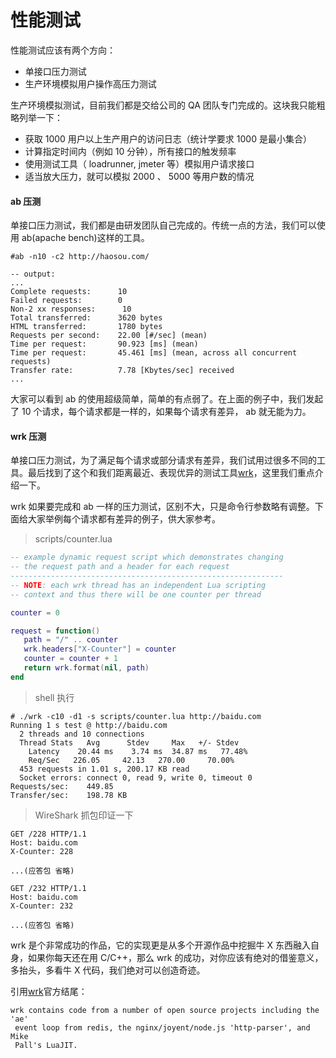# 性能测试

性能测试应该有两个方向：

* 单接口压力测试
* 生产环境模拟用户操作高压力测试

生产环境模拟测试，目前我们都是交给公司的 QA 团队专门完成的。这块我只能粗略列举一下：

* 获取 1000 用户以上生产用户的访问日志（统计学要求 1000 是最小集合）
* 计算指定时间内（例如 10 分钟），所有接口的触发频率
* 使用测试工具（ loadrunner, jmeter 等）模拟用户请求接口
* 适当放大压力，就可以模拟 2000 、 5000 等用户数的情况

#### ab 压测

单接口压力测试，我们都是由研发团队自己完成的。传统一点的方法，我们可以使用 ab(apache bench)这样的工具。

```
#ab -n10 -c2 http://haosou.com/

-- output:
...
Complete requests:      10
Failed requests:        0
Non-2 xx responses:      10
Total transferred:      3620 bytes
HTML transferred:       1780 bytes
Requests per second:    22.00 [#/sec] (mean)
Time per request:       90.923 [ms] (mean)
Time per request:       45.461 [ms] (mean, across all concurrent requests)
Transfer rate:          7.78 [Kbytes/sec] received
...
```

大家可以看到 ab 的使用超级简单，简单的有点弱了。在上面的例子中，我们发起了 10 个请求，每个请求都是一样的，如果每个请求有差异， ab 就无能为力。

#### wrk 压测

单接口压力测试，为了满足每个请求或部分请求有差异，我们试用过很多不同的工具。最后找到了这个和我们距离最近、表现优异的测试工具[wrk](https://github.com/wg/wrk)，这里我们重点介绍一下。

wrk 如果要完成和 ab 一样的压力测试，区别不大，只是命令行参数略有调整。下面给大家举例每个请求都有差异的例子，供大家参考。

> scripts/counter.lua

```lua
-- example dynamic request script which demonstrates changing
-- the request path and a header for each request
-------------------------------------------------------------
-- NOTE: each wrk thread has an independent Lua scripting
-- context and thus there will be one counter per thread

counter = 0

request = function()
   path = "/" .. counter
   wrk.headers["X-Counter"] = counter
   counter = counter + 1
   return wrk.format(nil, path)
end
```

> shell 执行

```
# ./wrk -c10 -d1 -s scripts/counter.lua http://baidu.com
Running 1 s test @ http://baidu.com
  2 threads and 10 connections
  Thread Stats   Avg      Stdev     Max   +/- Stdev
    Latency    20.44 ms    3.74 ms  34.87 ms   77.48%
    Req/Sec   226.05     42.13   270.00     70.00%
  453 requests in 1.01 s, 200.17 KB read
  Socket errors: connect 0, read 9, write 0, timeout 0
Requests/sec:    449.85
Transfer/sec:    198.78 KB
```

> WireShark 抓包印证一下

```
GET /228 HTTP/1.1
Host: baidu.com
X-Counter: 228

...(应答包 省略)

GET /232 HTTP/1.1
Host: baidu.com
X-Counter: 232

...(应答包 省略)
```

wrk 是个非常成功的作品，它的实现更是从多个开源作品中挖掘牛 X 东西融入自身，如果你每天还在用 C/C++，那么 wrk 的成功，对你应该有绝对的借鉴意义，多抬头，多看牛 X 代码，我们绝对可以创造奇迹。

引用[wrk](https://github.com/wg/wrk)官方结尾：

```
wrk contains code from a number of open source projects including the 'ae'
 event loop from redis, the nginx/joyent/node.js 'http-parser', and Mike
 Pall's LuaJIT.
```

